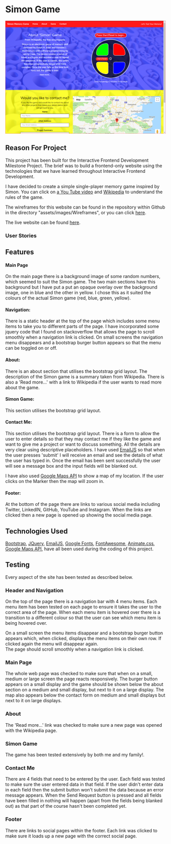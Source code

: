# Simon Game

<img src="assets/images/Screen Print.png">

## Reason For Project

This project has been built for the Interactive Frontend Development Milestone Project. 
The brief was to build a frontend-only website using the technologies that we have learned throughout Interactive Frontend Development. 

I have decided to create a simple single-player memory game inspired by Simon. 
You can click on [a You Tube video](https://www.youtube.com/watch?v=1Yqj76Q4jJ4) and [Wikipedia](https://en.wikipedia.org/wiki/Simon_(game)) to understand the rules of the game. 

The wireframes for this website can be found in the repository within Github in the directory "assets/images/Wireframes", 
or you can click [here](https://github.com/darrenmessenger/simon-game/tree/master/assets/images/Wireframes).

The live website can be found [here](https://darrenmessenger.github.io/simon-game/).

### User Stories



## Features

#### Main Page
On the main page there is a background image of some random numbers, which seemed to suit the Simon game. 
The two main sections have this background but I have put a put an opaque overlay over the background image, one in blue and the other in yellow. 
I chose this as it suited the colours of the actual Simon game (red, blue, green, yellow).

#### Navigation:
There is a static header at the top of the page which includes some menu items to take you to different parts of the page. 
I have incorporated some jquery code that I found on stackoverflow that allows the page to scroll smoothly when a navigation link is clicked. 
On small screens the navigation menu disappears and a bootstrap burger button appears so that the menu can be toggled on or off. 

#### About:
There is an about section that utilises the bootstrap grid layout. The description of the Simon game is a summary taken from Wikipedia. 
There is also a 'Read more...' with a link to Wikipedia if the user wants to read more about the game. 

#### Simon Game:
This section utilises the bootstrap grid layout. 

#### Contact Me:
This section utilises the bootstrap grid layout. There is a form to allow the user to enter details so that they may contact me if they like the game and want to give me a project or want to discuss something.
All the details are very clear using descriptive placeholders. 
I have used [EmailJS](http://www.emailjs.com/) so that when the user presses 'submit' I will receive an email and see the details of what the user has typed in. 
Once the email has been sent successfully the user will see a message box and the input fields will be blanked out. 

I have also used [Google Maps API](https://developers.google.com/maps/documentation/javascript/tutorial) to show a map of my location. If the user clicks on the Marker then the map will zoom in. 

#### Footer:
At the bottom of the page there are links to various social media including Twitter, LinkedIN, GitHub, YouTube and Instagram. 
When the links are clicked then a new page is opened up showing the social media page. 

## Technologies Used

[Bootstrap](https://getbootstrap.com/), [JQuery](https://jquery.com/), [EmailJS](http://www.emailjs.com/), [Google Fonts](https://fonts.google.com/), 
[FontAwesome](https://fontawesome.com/), [Animate.css](https://daneden.github.io/animate.css/), [Google Maps API](https://developers.google.com/maps/documentation/javascript/tutorial),
have all been used during the coding of this project. 

## Testing
Every aspect of the site has been tested as described below.

### Header and Navigation

On the top of the page there is a navigation bar with 4 menu items. Each menu item has been tested on each page to ensure it takes the user to the correct area of the page. 
When each menu item is hovered over there is a transition to a different colour so that the user can see which menu item is being hovered over. 

On a small screen the menu items disappear and a bootstrap burger button appears which, when clicked, displays the menu items on their own row. If clicked again the menu will disappear again.  
The page should scroll smoothly when a navigation link is clicked.

### Main Page

The whole web page was checked to make sure that when on a small, medium or large screen the page reacts responsively. 
The burger button appears on a small display and the game should be shown below the about section on a medium and small display, but next to it on a large display. 
The map also appears below the contact form on medium and small displays but next to it on large displays. 

### About

The 'Read more...' link was checked to make sure a new page was opened with the Wikipedia page. 

### Simon Game

The game has been tested extensively by both me and my family!.

### Contact Me

There are 4 fields that need to be entered by the user. Each field was tested to make sure the user entered data in that field. 
If the user didn't enter data in each field then the submit button won't submit the data because an error message appears. 
When the Send Request button is pressed and all fields have been filled in nothing will happen (apart from the fields being blanked out) as that part of the course hasn't been completed yet. 


### Footer

There are links to social pages within the footer. Each link was clicked to make sure it loads up a new page with the correct social page. 

